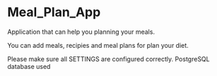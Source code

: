 # Meal_Plan_App
Application that can help you planning your meals.

You can add meals, recipies and meal plans for plan your diet.

Please make sure all SETTINGS are configured correctly. 
PostgreSQL database used
